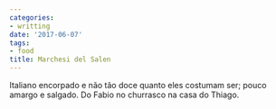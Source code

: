 ```yaml
---
categories:
- writting
date: '2017-06-07'
tags:
- food
title: Marchesi del Salen
---
```


Italiano encorpado e não tão doce quanto eles costumam ser; pouco amargo e salgado. Do Fabio no churrasco na casa do Thiago.

